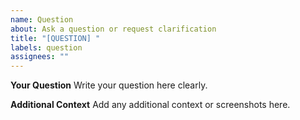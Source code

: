 ```yaml
---
name: Question
about: Ask a question or request clarification
title: "[QUESTION] "
labels: question
assignees: ""
---
```


**Your Question**
Write your question here clearly.

**Additional Context**
Add any additional context or screenshots here.
